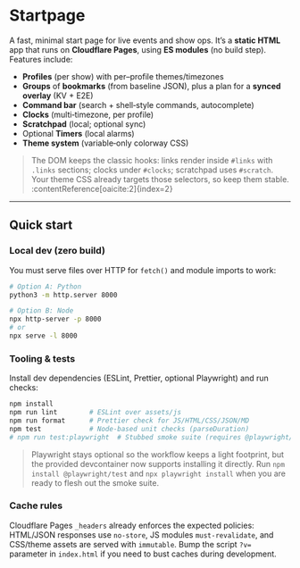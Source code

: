 # Startpage

A fast, minimal start page for live events and show ops. It’s a **static HTML** app that runs on **Cloudflare Pages**, using **ES modules** (no build step). Features include:

- **Profiles** (per show) with per–profile themes/timezones
- **Groups** of **bookmarks** (from baseline JSON), plus a plan for a **synced overlay** (KV + E2E)
- **Command bar** (search + shell‑style commands, autocomplete)
- **Clocks** (multi‑timezone, per profile)
- **Scratchpad** (local; optional sync)
- Optional **Timers** (local alarms)
- **Theme system** (variable‑only colorway CSS)

> The DOM keeps the classic hooks: links render inside `#links` with `.links` sections; clocks under `#clocks`; scratchpad uses `#scratch`. Your theme CSS already targets those selectors, so keep them stable. :contentReference[oaicite:2]{index=2}

---

## Quick start

### Local dev (zero build)

You must serve files over HTTP for `fetch()` and module imports to work:

```bash
# Option A: Python
python3 -m http.server 8000

# Option B: Node
npx http-server -p 8000
# or
npx serve -l 8000
```

### Tooling & tests

Install dev dependencies (ESLint, Prettier, optional Playwright) and run checks:

```bash
npm install
npm run lint        # ESLint over assets/js
npm run format      # Prettier check for JS/HTML/CSS/JSON/MD
npm test            # Node-based unit checks (parseDuration)
# npm run test:playwright  # Stubbed smoke suite (requires @playwright/test)
```

> Playwright stays optional so the workflow keeps a light footprint, but the
> provided devcontainer now supports installing it directly. Run
> `npm install @playwright/test` and `npx playwright install` when you are ready
> to flesh out the smoke suite.

### Cache rules

Cloudflare Pages `_headers` already enforces the expected policies: HTML/JSON
responses use `no-store`, JS modules `must-revalidate`, and CSS/theme assets are
served with `immutable`. Bump the script `?v=` parameter in `index.html` if you
need to bust caches during development.
